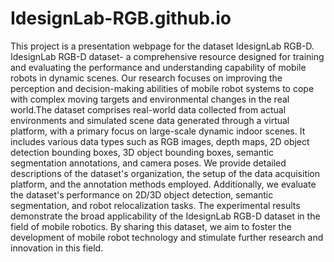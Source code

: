 # IdesignLab-RGB.github.io
This project is a presentation webpage for the dataset IdesignLab RGB-D.
IdesignLab RGB-D dataset-
a comprehensive resource designed for training and evaluating the performance and understanding capability of mobile robots in dynamic scenes. Our research focuses on improving the perception and decision-making abilities of mobile robot systems to cope with complex moving targets and environmental changes in the real world.The dataset comprises real-world data collected from actual environments and simulated scene data generated through a virtual platform, with a primary focus on large-scale dynamic indoor scenes. It includes various data types such as RGB images, depth maps, 2D object detection bounding boxes, 3D object bounding boxes, semantic segmentation annotations, and camera poses. We provide detailed descriptions of the dataset's organization, the setup of the data acquisition platform, and the annotation methods employed. Additionally, we evaluate the dataset's performance on 2D/3D object detection, semantic segmentation, and robot relocalization tasks. The experimental results demonstrate the broad applicability of the IdesignLab RGB-D dataset in the field of mobile robotics. By sharing this dataset, we aim to foster the development of mobile robot technology and stimulate further research and innovation in this field.
